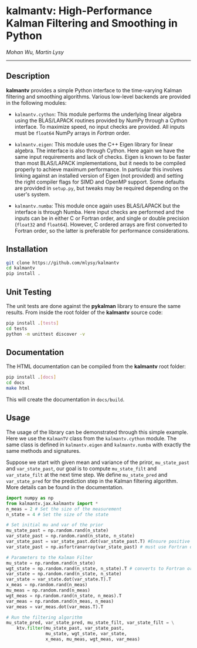 # kalmantv: High-Performance Kalman Filtering and Smoothing in Python

*Mohan Wu, Martin Lysy*

---

## Description

**kalmantv** provides a simple Python interface to the time-varying Kalman filtering and smoothing algorithms.  Various low-level backends are provided in the following modules:

- `kalmantv.cython`: This module performs the underlying linear algebra using the BLAS/LAPACK routines provided by NumPy through a Cython interface.  To maximize speed, no input checks are provided.  All inputs must be `float64` NumPy arrays in *Fortran* order.

- `kalmantv.eigen`: This module uses the C++ Eigen library for linear algebra.  The interface is also through Cython.  Here again we have the same input requirements and lack of checks.  Eigen is known to be faster than most BLAS/LAPACK implementations, but it needs to be compiled properly to achieve maximum performance.  In particular this involves linking against an installed version of Eigen (not provided) and setting the right compiler flags for SIMD and OpenMP support.  Some defaults are provided in `setup.py`, but tweaks may be required depending on the user's system.

- `kalmantv.numba`: This module once again uses BLAS/LAPACK but the interface is through Numba.  Here input checks are performed and the inputs can be in either C or Fortran order, and single or double precision (`float32` and `float64`).  However, C ordered arrays are first converted to Fortran order, so the latter is preferable for performance considerations.


## Installation

```bash
git clone https://github.com/mlysy/kalmantv
cd kalmantv
pip install .
```

## Unit Testing

The unit tests are done against the **pykalman** library to ensure the same results.  From inside the root folder of the **kalmantv** source code:
```bash
pip install .[tests]
cd tests
python -m unittest discover -v
```

## Documentation

The HTML documentation can be compiled from the **kalmantv** root folder:
```bash
pip install .[docs]
cd docs
make html
```
This will create the documentation in `docs/build`.

## Usage

The usage of the library can be demonstrated through this simple example.  Here we use the `KalmanTV` class from the `kalmantv.cython` module.  The same class is defined in `kalmantv.eigen` and `kalmantv.numba` with exactly the same methods and signatures.

Suppose we start with given mean and variance of the priror, `mu_state_past` and `var_state_past`, our goal is to compute `mu_state_filt` and `var_state_filt` at the next time step. We define `mu_state_pred` and `var_state_pred` for the prediction step in the Kalman filtering algorithm. More details can be found in the documentation.

```python
import numpy as np
from kalmantv.jax.kalmantv import *
n_meas = 2 # Set the size of the measurement
n_state = 4 # Set the size of the state

# Set initial mu and var of the prior
mu_state_past = np.random.rand(n_state) 
var_state_past = np.random.rand(n_state, n_state)
var_state_past = var_state_past.dot(var_state_past.T) #Ensure positive semidefinite
var_state_past = np.asfortranarray(var_state_past) # must use Fortran order

# Parameters to the Kalman Filter
mu_state = np.random.rand(n_state)
wgt_state = np.random.rand(n_state, n_state).T # converts to Fortran order
var_state = np.random.rand(n_state, n_state)
var_state = var_state.dot(var_state.T).T
x_meas = np.random.rand(n_meas)
mu_meas = np.random.rand(n_meas)
wgt_meas = np.random.rand(n_state, n_meas).T
var_meas = np.random.rand(n_meas, n_meas)
var_meas = var_meas.dot(var_meas.T).T

# Run the filtering algorithm
mu_state_pred, var_state_pred, mu_state_filt, var_state_filt = \
    ktv.filter(mu_state_past, var_state_past,
               mu_state, wgt_state, var_state,
               x_meas, mu_meas, wgt_meas, var_meas)
```
